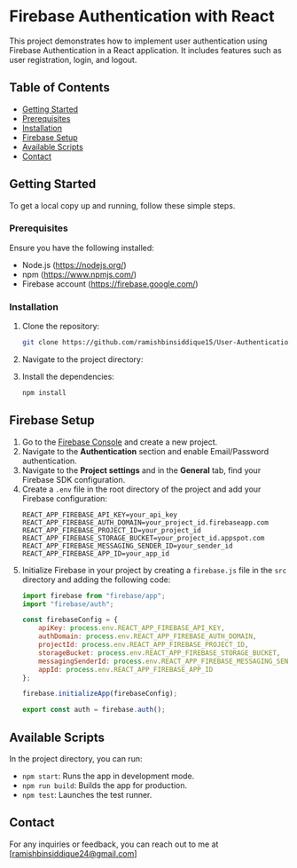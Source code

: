 # Firebase Authentication with React

This project demonstrates how to implement user authentication using Firebase Authentication in a React application. It includes features such as user registration, login, and logout.

## Table of Contents

- [Getting Started](#getting-started)
- [Prerequisites](#prerequisites)
- [Installation](#installation)
- [Firebase Setup](#firebase-setup)
- [Available Scripts](#available-scripts)
- [Contact](#contact)

## Getting Started

To get a local copy up and running, follow these simple steps.

### Prerequisites

Ensure you have the following installed:

- Node.js (https://nodejs.org/)
- npm (https://www.npmjs.com/)
- Firebase account (https://firebase.google.com/)

### Installation

1. Clone the repository:
    ```sh
    git clone https://github.com/ramishbinsiddique15/User-Authentication.git
    ```
2. Navigate to the project directory:

3. Install the dependencies:
    ```sh
    npm install
    ```

## Firebase Setup

1. Go to the [Firebase Console](https://console.firebase.google.com/) and create a new project.
2. Navigate to the **Authentication** section and enable Email/Password authentication.
3. Navigate to the **Project settings** and in the **General** tab, find your Firebase SDK configuration.
4. Create a `.env` file in the root directory of the project and add your Firebase configuration:
    ```plaintext
    REACT_APP_FIREBASE_API_KEY=your_api_key
    REACT_APP_FIREBASE_AUTH_DOMAIN=your_project_id.firebaseapp.com
    REACT_APP_FIREBASE_PROJECT_ID=your_project_id
    REACT_APP_FIREBASE_STORAGE_BUCKET=your_project_id.appspot.com
    REACT_APP_FIREBASE_MESSAGING_SENDER_ID=your_sender_id
    REACT_APP_FIREBASE_APP_ID=your_app_id
    ```
5. Initialize Firebase in your project by creating a `firebase.js` file in the `src` directory and adding the following code:
    ```javascript
    import firebase from "firebase/app";
    import "firebase/auth";

    const firebaseConfig = {
        apiKey: process.env.REACT_APP_FIREBASE_API_KEY,
        authDomain: process.env.REACT_APP_FIREBASE_AUTH_DOMAIN,
        projectId: process.env.REACT_APP_FIREBASE_PROJECT_ID,
        storageBucket: process.env.REACT_APP_FIREBASE_STORAGE_BUCKET,
        messagingSenderId: process.env.REACT_APP_FIREBASE_MESSAGING_SENDER_ID,
        appId: process.env.REACT_APP_FIREBASE_APP_ID
    };

    firebase.initializeApp(firebaseConfig);

    export const auth = firebase.auth();
    ```
## Available Scripts

In the project directory, you can run:

- `npm start`: Runs the app in development mode.
- `npm run build`: Builds the app for production.
- `npm test`: Launches the test runner.

## Contact
For any inquiries or feedback, you can reach out to me at [ramishbinsiddique24@gmail.com]

